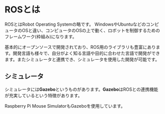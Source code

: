 # ROSとは

ROSとはRobot Operating Systemの略です。
WindowsやUbuntuなどのコンピュータのOSと違い、コンピュータのOSの上で動く、ロボットを制御するためのフレームワーク(枠組み)になります。

基本的にオープンソースで開発されており、ROS用のライブラリも豊富にあります。開発言語も様々で、自分がよく知る言語や目的に合わせた言語で開発ができます。またシミュレータと連携でき、シミュレータを使用した開発が可能です。

## シミュレータ

シミュレータには**Gazebo**というものがあります。**Gazebo**はROSとの連携機能が充実しているという特徴があります。

Raspberry Pi Mouse SimulatorもGazeboを使用しています。
